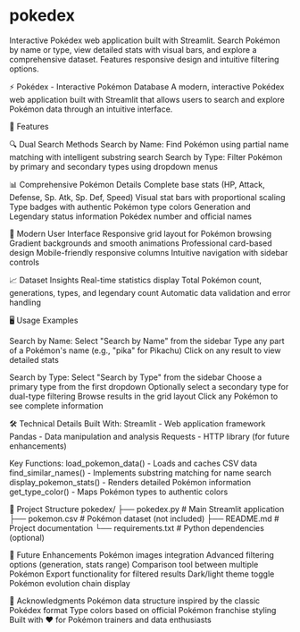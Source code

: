 # pokedex
Interactive Pokédex web application built with Streamlit. Search Pokémon by name or type, view detailed stats with visual bars, and explore a comprehensive dataset. Features responsive design and intuitive filtering options.

⚡ Pokédex - Interactive Pokémon Database
A modern, interactive Pokédex web application built with Streamlit that allows users to search and explore Pokémon data through an intuitive interface.

🌟 Features

🔍 Dual Search Methods
Search by Name: Find Pokémon using partial name matching with intelligent substring search
Search by Type: Filter Pokémon by primary and secondary types using dropdown menus

📊 Comprehensive Pokémon Details
Complete base stats (HP, Attack, Defense, Sp. Atk, Sp. Def, Speed)
Visual stat bars with proportional scaling
Type badges with authentic Pokémon type colors
Generation and Legendary status information
Pokédex number and official names

🎨 Modern User Interface
Responsive grid layout for Pokémon browsing
Gradient backgrounds and smooth animations
Professional card-based design
Mobile-friendly responsive columns
Intuitive navigation with sidebar controls

📈 Dataset Insights
Real-time statistics display
Total Pokémon count, generations, types, and legendary count
Automatic data validation and error handling

🖥️ Usage Examples

Search by Name:
Select "Search by Name" from the sidebar
Type any part of a Pokémon's name (e.g., "pika" for Pikachu)
Click on any result to view detailed stats

Search by Type:
Select "Search by Type" from the sidebar
Choose a primary type from the first dropdown
Optionally select a secondary type for dual-type filtering
Browse results in the grid layout
Click any Pokémon to see complete information

🛠️ Technical Details
Built With:
Streamlit - Web application framework
Pandas - Data manipulation and analysis
Requests - HTTP library (for future enhancements)

Key Functions:
load_pokemon_data() - Loads and caches CSV data
find_similar_names() - Implements substring matching for name search
display_pokemon_stats() - Renders detailed Pokémon information
get_type_color() - Maps Pokémon types to authentic colors

📁 Project Structure
pokedex/
├── pokedex.py          # Main Streamlit application
├── pokemon.csv         # Pokémon dataset (not included)
├── README.md          # Project documentation
└── requirements.txt   # Python dependencies (optional)

🎯 Future Enhancements
 Pokémon images integration
 Advanced filtering options (generation, stats range)
 Comparison tool between multiple Pokémon
 Export functionality for filtered results
 Dark/light theme toggle
 Pokémon evolution chain display

🙏 Acknowledgments
Pokémon data structure inspired by the classic Pokédex format
Type colors based on official Pokémon franchise styling
Built with ❤️ for Pokémon trainers and data enthusiasts
